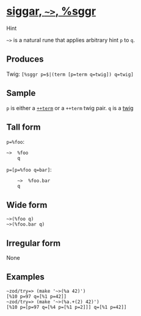 [siggar, `~>`, %sggr](#sggr)
============================

Hint

`~>` is a natural rune that applies arbitrary hint `p` to `q`.

Produces
--------

Twig: `[%sggr p=$|(term [p=term q=twig]) q=twig]`

Sample
------

`p` is either a [`++term`]() or a `++term` twig pair. `q` is a [twig]()

Tall form
---------

`p=%foo`:

    ~>  %foo
        q

`p=[p=%foo q=bar]`:

        ~>  %foo.bar
        q

Wide form
---------

    ~>(%foo q)
    ~>(%foo.bar q)

Irregular form
--------------

None

Examples
--------

    ~zod/try=> (make '~>(%a 42)')
    [%10 p=97 q=[%1 p=42]]
    ~zod/try=> (make '~>(%a.+(2) 42)')
    [%10 p=[p=97 q=[%4 p=[%1 p=2]]] q=[%1 p=42]]
